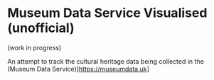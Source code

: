 # Museum Data Service Visualised (unofficial)

(work in progress)

An attempt to track the cultural heritage data being collected in the 
(Museum Data Service)[https://museumdata.uk]

```{tableofcontents}
```
